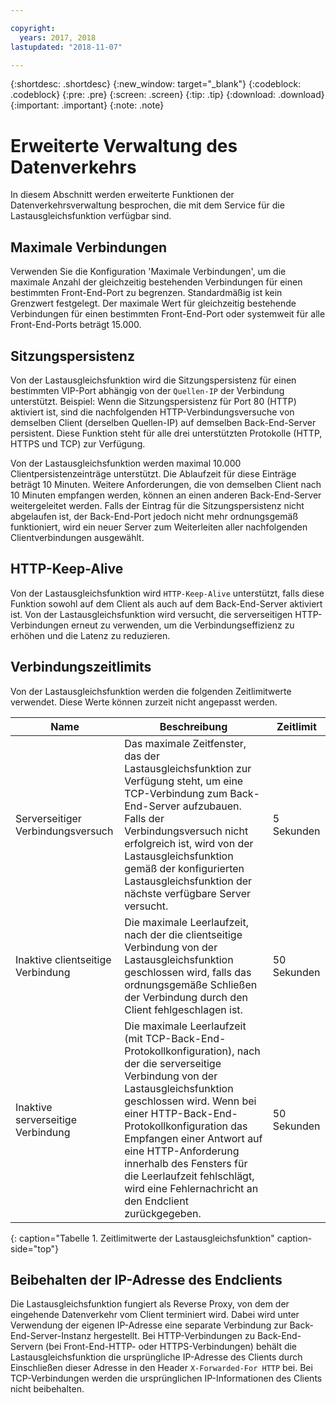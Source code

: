 ```yaml
---

copyright:
  years: 2017, 2018
lastupdated: "2018-11-07"

---
```


{:shortdesc: .shortdesc}
{:new_window: target="_blank"}
{:codeblock: .codeblock}
{:pre: .pre}
{:screen: .screen}
{:tip: .tip}
{:download: .download}
{:important: .important}
{:note: .note}

# Erweiterte Verwaltung des Datenverkehrs
In diesem Abschnitt werden erweiterte Funktionen der Datenverkehrsverwaltung besprochen, die mit dem Service für die Lastausgleichsfunktion verfügbar sind.

## Maximale Verbindungen

Verwenden Sie die Konfiguration 'Maximale Verbindungen', um die maximale Anzahl der gleichzeitig bestehenden Verbindungen für einen bestimmten Front-End-Port zu begrenzen. Standardmäßig ist kein Grenzwert festgelegt. Der maximale Wert für gleichzeitig bestehende Verbindungen für einen bestimmten Front-End-Port oder systemweit für alle Front-End-Ports beträgt 15.000.  

## Sitzungspersistenz

Von der Lastausgleichsfunktion wird die Sitzungspersistenz für einen bestimmten VIP-Port abhängig von der `Quellen-IP` der Verbindung unterstützt. Beispiel: Wenn die Sitzungspersistenz für Port 80 (HTTP) aktiviert ist, sind die nachfolgenden HTTP-Verbindungsversuche von demselben Client (derselben Quellen-IP) auf demselben Back-End-Server persistent. Diese Funktion steht für alle drei unterstützten Protokolle (HTTP, HTTPS und TCP) zur Verfügung. 

Von der Lastausgleichsfunktion werden maximal 10.000 Clientpersistenzeinträge unterstützt. Die Ablaufzeit für diese Einträge beträgt 10 Minuten. Weitere Anforderungen, die von demselben Client nach 10 Minuten empfangen werden, können an einen anderen Back-End-Server weitergeleitet werden. Falls der Eintrag für die Sitzungspersistenz nicht abgelaufen ist, der Back-End-Port jedoch nicht mehr ordnungsgemäß funktioniert, wird ein neuer Server zum Weiterleiten aller nachfolgenden Clientverbindungen ausgewählt.  

## HTTP-Keep-Alive
Von der Lastausgleichsfunktion wird `HTTP-Keep-Alive` unterstützt, falls diese Funktion sowohl auf dem Client als auch auf dem Back-End-Server aktiviert ist. Von der Lastausgleichsfunktion wird versucht, die serverseitigen HTTP-Verbindungen erneut zu verwenden, um die Verbindungseffizienz zu erhöhen und die Latenz zu reduzieren.

## Verbindungszeitlimits
Von der Lastausgleichsfunktion werden die folgenden Zeitlimitwerte verwendet. Diese Werte können zurzeit nicht angepasst werden.

| Name | Beschreibung | Zeitlimit |                                                                                              
| ------------------------------------------ | --------------------------------------------------- | ------------------- |
| Serverseitiger Verbindungsversuch    | Das maximale Zeitfenster, das der Lastausgleichsfunktion zur Verfügung steht, um eine TCP-Verbindung zum Back-End-Server aufzubauen. Falls der Verbindungsversuch nicht erfolgreich ist, wird von der Lastausgleichsfunktion gemäß der konfigurierten Lastausgleichsfunktion der nächste verfügbare Server versucht. | 5 Sekunden   |
| Inaktive clientseitige Verbindung  | Die maximale Leerlaufzeit, nach der die clientseitige Verbindung von der Lastausgleichsfunktion geschlossen wird, falls das ordnungsgemäße Schließen der Verbindung durch den Client fehlgeschlagen ist.| 50 Sekunden  |
| Inaktive serverseitige Verbindung | Die maximale Leerlaufzeit (mit TCP-Back-End-Protokollkonfiguration), nach der die serverseitige Verbindung von der Lastausgleichsfunktion geschlossen wird. Wenn bei einer HTTP-Back-End-Protokollkonfiguration das Empfangen einer Antwort auf eine HTTP-Anforderung innerhalb des Fensters für die Leerlaufzeit fehlschlägt, wird eine Fehlernachricht an den Endclient zurückgegeben.                                | 50 Sekunden |
{: caption="Tabelle 1. Zeitlimitwerte der Lastausgleichsfunktion" caption-side="top"} 

## Beibehalten der IP-Adresse des Endclients 

Die Lastausgleichsfunktion fungiert als Reverse Proxy, von dem der eingehende Datenverkehr vom Client terminiert wird. Dabei wird unter Verwendung der eigenen IP-Adresse eine separate Verbindung zur Back-End-Server-Instanz hergestellt. Bei HTTP-Verbindungen zu Back-End-Servern (bei Front-End-HTTP- oder HTTPS-Verbindungen) behält die Lastausgleichsfunktion die ursprüngliche IP-Adresse des Clients durch Einschließen dieser Adresse in den Header `X-Forwarded-For HTTP` bei. Bei TCP-Verbindungen werden die ursprünglichen IP-Informationen des Clients nicht beibehalten.
